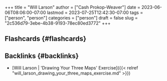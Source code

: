 +++
title = "Will Larson"
author = ["Cash Prokop-Weaver"]
date = 2023-06-06T08:06:00-07:00
lastmod = 2023-07-25T12:42:30-07:00
tags = ["person", "person"]
categories = ["person"]
draft = false
slug = "2c536d79-3ebe-4b38-9193-78ec80ed3772"
+++

## Flashcards {#flashcards}


## Backlinks {#backlinks}

-   [Will Larson | 'Drawing Your Three Maps' Exercise]({{< relref "will_larson_drawing_your_three_maps_exercise.md" >}})
